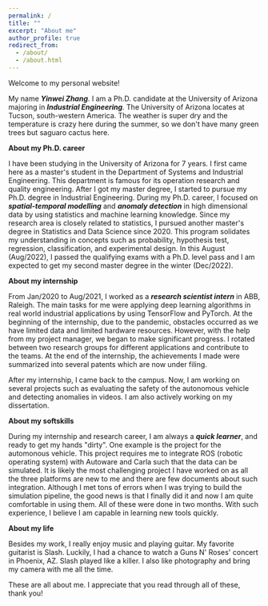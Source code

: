 ```yaml
---
permalink: /
title: ""
excerpt: "About me"
author_profile: true
redirect_from: 
  - /about/
  - /about.html
---
```


Welcome to my personal website!

My name ***Yinwei Zhang***. I am a Ph.D. candidate at the University of Arizona majoring in ***Industrial Engineering***. The University of Arizona locates at Tucson, south-western America. The weather is super dry and the temperature is crazy here during the summer, so we don't have many green trees but saguaro cactus here.   

**About my Ph.D. career**

I have been studying in the University of Arizona for 7 years. I first came here as a master's student in the Department of Systems and Industrial Engineering. This department is famous for its operation research and quality engineering. After I got my master degree, I started to pursue my Ph.D. degree in Industrial Engineering. During my Ph.D. career, I focused on ***spatial-temporal modelling*** and ***anomaly detection*** in high dimensional data by using statistics and machine learning knowledge. Since my research area is closely related to statistics, I pursued another master's degree in Statistics and Data Science since 2020. This program solidates my understanding in concepts such as probability, hypothesis test, regression, classification, and experimental design. In this August (Aug/2022), I passed the qualifying exams with a Ph.D. level pass and I am expected to get my second master degree in the winter (Dec/2022). 

**About my internship**

From Jan/2020 to Aug/2021, I worked as a ***research scientist intern*** in ABB, Raleigh. The main tasks for me were applying deep learning algorithms in real world industrial applications by using TensorFlow and PyTorch. At the beginning of the internship, due to the pandemic, obstacles occurred as we have limited data and limited hardware resources. However, with the help from my project manager, we began to make significant progress. I rotated between two research groups for different applications and contribute to the teams. At the end of the internship, the achievements I made were summarized into several patents which are now under filing.

After my internship, I came back to the campus. Now, I am working on several projects such as evaluating the safety of the autonomous vehicle and detecting anomalies in videos. I am also actively working on my dissertation.

**About my softskills**

During my internship and research career, I am always a ***quick learner***, and ready to get my hands "dirty". One example is the project for the automonous vehicle. This project requires me to integrate ROS (robotic operating system) with Autoware and Carla such that the data can be simulated. It is likely the most challenging project I have worked on as all the three platforms are new to me and there are few documents about such integration. Although I met tons of errors when I was trying to build the simulation pipeline, the good news is that I finally did it and now I am quite comfortable in using them. All of these were done in two months. With such experience, I believe I am capable in learning new tools quickly.

**About my life**

Besides my work, I really enjoy music and playing guitar. My favorite guitarist is Slash. Luckily, I had a chance to watch a Guns N' Roses' concert in Phoenix, AZ. Slash played like a killer. I also like photography and bring my camera with me all the time.

These are all about me. I appreciate that you read through all of these, thank you!
